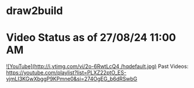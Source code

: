 # draw2build
# Video Status as of 27/08/24 11:00 AM
[![YouTube](http://i.ytimg.com/vi/2o-6RwtLcQ4 /hqdefault.jpg)](https://youtu.be/2o-6RwtLcQ4 )
Past Videos: https://youtube.com/playlist?list=PLXZ22ptO_ES-vjmLI3KGwXbggP9KPmne0&si=274OgEG_b6dRSwbG
